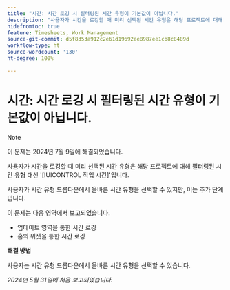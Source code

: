 ```yaml
---
title: "시간: 시간 로깅 시 필터링된 시간 유형이 기본값이 아닙니다."
description: "사용자가 시간을 로깅할 때 미리 선택된 시간 유형은 해당 프로젝트에 대해 필터링된 시간 유형 대신 작업 시간입니다."
hidefromtoc: true
feature: Timesheets, Work Management
source-git-commit: d5f8353a912c2e61d19692ee8987ee1cb8c8489d
workflow-type: ht
source-wordcount: '130'
ht-degree: 100%

---
```



# 시간: 시간 로깅 시 필터링된 시간 유형이 기본값이 아닙니다.

>[!NOTE]
>
>이 문제는 2024년 7월 9일에 해결되었습니다.

사용자가 시간을 로깅할 때 미리 선택된 시간 유형은 해당 프로젝트에 대해 필터링된 시간 유형 대신 &#39;[!UICONTROL 작업 시간]&#39;입니다.

사용자가 시간 유형 드롭다운에서 올바른 시간 유형을 선택할 수 있지만, 이는 추가 단계입니다.

이 문제는 다음 영역에서 보고되었습니다.

* 업데이트 영역을 통한 시간 로깅
* 홈의 위젯을 통한 시간 로깅

**해결 방법**

사용자는 시간 유형 드롭다운에서 올바른 시간 유형을 선택할 수 있습니다.

_2024년 5월 31일에 처음 보고되었습니다._
